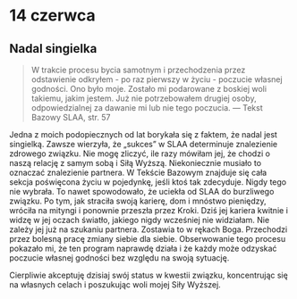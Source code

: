 
# 14 czerwca

## Nadal singielka

> W trakcie procesu bycia samotnym i przechodzenia przez odstawienie odkryłem - po raz pierwszy w życiu - poczucie własnej godności. Ono było moje. Zostało mi podarowane z boskiej woli takiemu, jakim jestem. Już nie potrzebowałem drugiej osoby, odpowiedzialnej za dawanie mi lub nie tego poczucia. — Tekst Bazowy SLAA, str. 57

Jedna z moich podopiecznych od lat borykała się z faktem, że nadal jest singielką. Zawsze wierzyła, że „sukces” w SLAA determinuje znalezienie zdrowego związku. Nie mogę zliczyć, ile razy mówiłam jej, że chodzi o naszą relację z samym sobą i Siłą Wyższą. Niekoniecznie musiało to oznaczać znalezienie partnera. W Tekście Bazowym znajduje się cała sekcja poświęcona życiu w pojedynkę, jeśli ktoś tak zdecyduje. Nigdy tego nie wybrała. To nawet spowodowało, że uciekła od SLAA do burzliwego związku. Po tym, jak straciła swoją karierę, dom i mnóstwo pieniędzy, wróciła na mityngi i ponownie przeszła przez Kroki. Dziś jej kariera kwitnie i widzę w jej oczach światło, jakiego nigdy wcześniej nie widziałam. Nie zależy jej już na szukaniu partnera. Zostawia to w rękach Boga. Przechodzi przez bolesną pracę zmiany siebie dla siebie. Obserwowanie tego procesu pokazało mi, że ten program naprawdę działa i że każdy może odzyskać poczucie własnej godności bez względu na swoją sytuację.

Cierpliwie akceptuję dzisiaj swój status w kwestii związku, koncentrując się na własnych celach i poszukując woli mojej Siły Wyższej.
